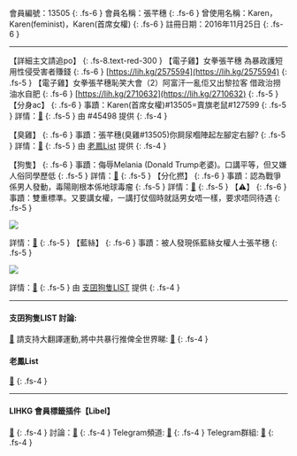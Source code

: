 會員編號：13505
{: .fs-6 }
會員名稱：張芊穗
{: .fs-6 }
曾使用名稱：Karen，Karen(feminist)，Karen(首席女權)
{: .fs-6 }
註冊日期：2016年11月25日
{: .fs-6 }

---

<div class="code-example" markdown="1">

【詳細主文請追po】
{: .fs-8.text-red-300 }
【電子雞】女拳張芊穗 為暴政護短 用性侵受害者賺錢
{: .fs-6 }
[https://lih.kg/2575594](https://lih.kg/2575594)
{: .fs-5 }
【電子雞】女拳張芊穗恥笑大會（2）阿富汗一亂佢又出黎拉客 借政治撈油水自肥
{: .fs-6 }
[https://lih.kg/2710632](https://lih.kg/2710632)
{: .fs-5 }
【分身ac】
{: .fs-6 }
事蹟：Karen(首席女權)#13505=賣旗老鼠#127599
{: .fs-5 }
詳情：[🔗](https://lih.kg/2710632)
{: .fs-5 }
由 #45498 提供
{: .fs-4 }

</div>
<div class="code-example" markdown="1">

【臭雞】
{: .fs-6 }
事蹟：張芊穗(臭雞#13505)你屙尿嗰陣起左腳定右腳?
{: .fs-5 }
詳情：[🔗](https://lih.kg/2381388)
{: .fs-5 }
由 [老鳳List](#老鳳list) 提供
{: .fs-4 }
</div>
<div class="code-example" markdown="1">

【狗隻】
{: .fs-6 }
事蹟：侮辱Melania (Donald Trump老婆)。口講平等，但又嫌人俗同學歷低
{: .fs-5 }
詳情：[🔗](https://lih.kg/gBpPNT)
{: .fs-5 }
【分化撚】
{: .fs-6 }
事蹟：認為戰爭係男人發動，毒陽剛根本係地球毒瘤
{: .fs-5 }
詳情：[🔗](https://lihkg.com/thread/2902088/page/8)
{: .fs-5 }
【⚠️】
{: .fs-6 }
事蹟：雙重標準。又要講女權，一講打仗個時就話男女唔一樣，要求唔同待遇
{: .fs-5 }

![](https://na.cx/i/US9rRHs.png)


詳情：[🔗](https://lih.kg/whAJEiX)
{: .fs-5 }
【藍絲】
{: .fs-6 }
事蹟：被人發現係藍絲女權人士張芊穗
{: .fs-5 }

![](https://na.cx/i/nuRuUC9.png)


詳情：[🔗](https://lih.kg/suCsdaX)
{: .fs-5 }
由 [支囝狗隻LIST](#支囝狗隻list-討論) 提供
{: .fs-4 }

</div>

---

#### 支囝狗隻LIST 討論: 
[🔗](https://lih.kg/2908480)
請支持大翻譯運動,將中共暴行推俾全世界睇: [🔗](https://twitter.com/tgtm_official)
{: .fs-4 }
#### 老鳳List
[🔗](https://lihkg.com/thread/2808424)
{: .fs-4 }

---

#### LIHKG 會員標籤插件【Libel】
[🔗](https://kitce.github.io/libel)
{: .fs-4 }
討論：[🔗](https://lih.kg/2841778)
{: .fs-4 }
Telegram頻道: [🔗](https://t.me/LibelOfficialChannel)
{: .fs-4 }
Telegram群組: [🔗](https://t.me/LibelOfficialGroup)
{: .fs-4 }
